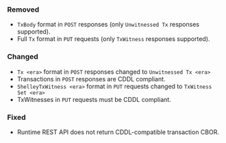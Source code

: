### Removed

- `TxBody` format in `POST` responses (only `Unwitnessed Tx` responses supported).
- Full `Tx` format in `PUT` requests (only `TxWitness` responses supported).

### Changed

- `Tx <era>` format in `POST` responses changed to `Unwitnessed Tx <era>`
- Transactions in `POST` responses are CDDL compliant.
- `ShelleyTxWitness <era>` format in `PUT` requests changed to `TxWitness Set <era>`
- TxWitnesses in `PUT` requests must be CDDL compliant.

### Fixed

- Runtime REST API does not return CDDL-compatible transaction CBOR.
